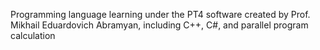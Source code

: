 Programming language learning under the PT4 software created by Prof. Mikhail Eduardovich Abramyan, including C++, C#, and parallel program calculation
